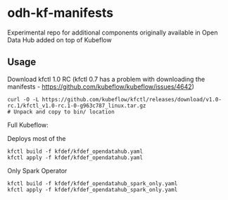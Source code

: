 # odh-kf-manifests
Experimental repo for additional components originally available in Open Data Hub added on top of Kubeflow

## Usage

Download kfctl 1.0 RC (kfctl 0.7 has a problem with downloading the manifests - https://github.com/kubeflow/kubeflow/issues/4642)

```
curl -O -L https://github.com/kubeflow/kfctl/releases/download/v1.0-rc.1/kfctl_v1.0-rc.1-0-g963c787_linux.tar.gz
# Unpack and copy to bin/ location
```

Full Kubeflow:

Deploys most of the 

```
kfctl build -f kfdef/kfdef_opendatahub.yaml
kfctl apply -f kfdef/kfdef_opendatahub.yaml
```

Only Spark Operator

```
kfctl build -f kfdef/kfdef_opendatahub_spark_only.yaml
kfctl apply -f kfdef/kfdef_opendatahub_spark_only.yaml
```
